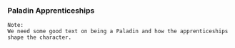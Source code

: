 
### Paladin Apprenticeships

```note
Note:
We need some good text on being a Paladin and how the apprenticeships shape the character.

```